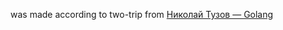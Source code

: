was made according to two-trip from [Николай Тузов — Golang](https://www.youtube.com/playlist?list=PLFAQFisfyqlWDwouVTUztKX2wUjYQ4T3l)
